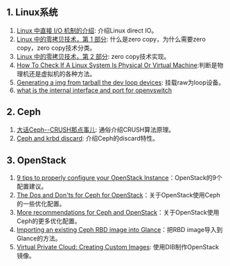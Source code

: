 ## 1. Linux系统

1. [Linux 中直接 I/O 机制的介绍](https://www.ibm.com/developerworks/cn/linux/l-cn-directio/): 介绍Linux direct IO。
2. [Linux 中的零拷贝技术，第 1 部分](https://www.ibm.com/developerworks/cn/linux/l-cn-zerocopy1/index.html): 什么是zero copy，为什么需要zero copy，zero copy技术分类。
3. [Linux 中的零拷贝技术，第 2 部分](https://www.ibm.com/developerworks/cn/linux/l-cn-zerocopy2/index.html): zero copy技术实现。
4. [How To Check If A Linux System Is Physical Or Virtual Machine](https://www.ostechnix.com/check-linux-system-physical-virtual-machine/):判断是物理机还是虚拟机的各种方法。
5. [Generating a img from tarball the dev loop devices](https://unix.stackexchange.com/questions/187326/generating-a-img-from-tarball-the-dev-loop-devices): 挂载raw为loop设备。
6. [what is the internal interface and port for openvswitch](https://ask.openstack.org/en/question/4276/what-is-the-internal-interface-and-port-for-on-openvswitch/)

## 2. Ceph

1. [大话Ceph--CRUSH那点事儿](http://www.xuxiaopang.com/2016/11/08/easy-ceph-CRUSH/): 通俗介绍CRUSH算法原理。
2. [Ceph and krbd discard](http://www.sebastien-han.fr/blog/2015/01/26/ceph-and-krbd-discard/): 介绍Ceph的discard特性。

## 3. OpenStack

1. [9 tips to properly configure your OpenStack Instance](https://redhatstackblog.redhat.com/2017/01/18/9-tips-to-properly-configure-your-openstack-instance/)：OpenStack的9个配置建议。
2. [The Dos and Don'ts for Ceph for OpenStack](https://www.hastexo.com/resources/hints-and-kinks/dos-donts-ceph-openstack/)：关于OpenStack使用Ceph的一些优化配置。
3. [More recommendations for Ceph and OpenStack](https://www.hastexo.com/resources/hints-and-kinks/more-recommendations-ceph-openstack/)：关于OpenStack使用Ceph的更多优化配置。
4. [Importing an existing Ceph RBD image into Glance](https://www.hastexo.com/resources/hints-and-kinks/importing-rbd-into-glance/)：把RBD image导入到Glance的方法。
5. [Virtual Private Cloud: Creating Custom Images](https://blog.selectel.com/virtual-private-cloud-creating-custom-images/): 使用DIB制作OpenStack镜像。
